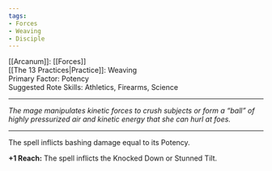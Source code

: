 ```yaml
---
tags:
- Forces
- Weaving
- Disciple
---
```


[[Arcanum]]: [[Forces]]\
[[The 13 Practices|Practice]]: Weaving\
Primary Factor: Potency\
Suggested Rote Skills: Athletics, Firearms, Science

---

_The mage manipulates kinetic forces to crush subjects or form a “ball” of highly pressurized air and kinetic energy that she can hurl at foes._

---

The spell inflicts bashing damage equal to its Potency.

**+1 Reach:** The spell inflicts the Knocked Down or Stunned Tilt.